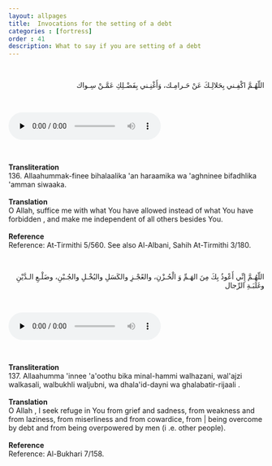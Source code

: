 ```yaml
---
layout: allpages
title:  Invocations for the setting of a debt
categories : [fortress]
order : 41
description: What to say if you are setting of a debt
---
```

&nbsp;
<div class="arabictext" dir="RTL">

اللّهُـمَّ اكْفِـني بِحَلالِـكَ عَنْ حَـرامِـك، وَأَغْنِـني بِفَضْـلِكِ عَمَّـنْ سِـواك

</div>

&nbsp;


<audio controls  preload="none">
  <source src="{{ site.baseurl }}/audio/fortress/136.mp3" type="audio/mpeg">
Your browser does not support the audio element.
</audio>

&nbsp;

<div class="duaextra" tabindex="0"> <div onclick = "void(0)"><strong>Transliteration</strong></div> <div class="extra">
136. Allaahummak-finee bihalaalika 'an haraamika wa 'aghninee bifadhlika 'amman siwaaka.

</div> </div> &nbsp; <div class="duaextra" tabindex="0"> <div onclick = "void(0)"><strong>Translation</strong></div> <div class="extra">
O Allah, suffice me with what You have allowed instead of what You have forbidden , and make me independent of all others besides You.

</div> </div> &nbsp; <div class="duaextra" tabindex="0"> <div onclick = "void(0)"><strong>Reference</strong></div> <div class="extra">
Reference: At-Tirmithi 5/560. See also Al-Albani, Sahih At-Tirmithi 3/180.

</div> </div>

&nbsp;
<div class="arabictext" dir="RTL">

اللّهُـمَّ إِنِّي أَعْوذُ بِكَ مِنَ الهَـمِّ وَ الْحُـزْنِ، والعًجْـزِ والكَسَلِ والبُخْـلِ والجُـبْنِ، وضَلْـعِ الـدَّيْنِ وغَلَبَـةِ الرِّجال

</div>

&nbsp;


<audio controls  preload="none">
  <source src="{{ site.baseurl }}/audio/fortress/137.mp3" type="audio/mpeg">
Your browser does not support the audio element.
</audio>

&nbsp;

<div class="duaextra" tabindex="0"> <div onclick = "void(0)"><strong>Transliteration</strong></div> <div class="extra">
137. Allaahumma 'innee 'a'oothu bika minal-hammi walhazani, wal'ajzi walkasali, walbukhli waljubni, wa dhala'id-dayni wa ghalabatir-rijaali .

</div> </div> &nbsp; <div class="duaextra" tabindex="0"> <div onclick = "void(0)"><strong>Translation</strong></div> <div class="extra">
O Allah , I seek refuge in You from grief and sadness, from weakness and from laziness, from miserliness and from cowardice, from | being overcome by debt and from being overpowered by men (i .e. other people).

</div> </div> &nbsp; <div class="duaextra" tabindex="0"> <div onclick = "void(0)"><strong>Reference</strong></div> <div class="extra">
Reference: Al-Bukhari 7/158.

</div> </div>
